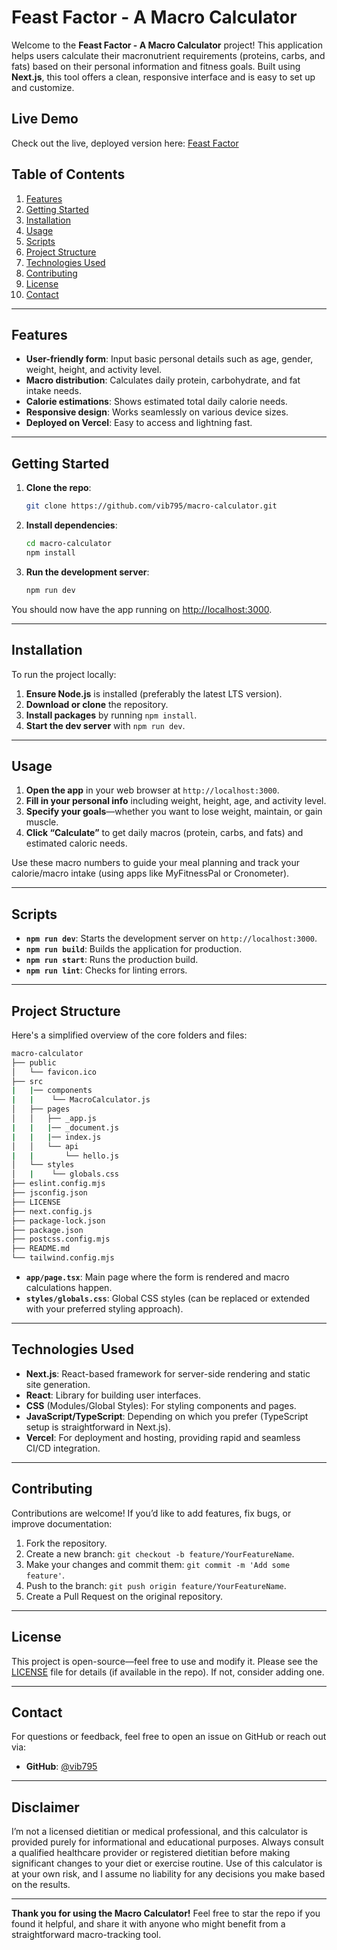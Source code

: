 # Feast Factor - A Macro Calculator

Welcome to the **Feast Factor - A Macro Calculator** project! This application helps users calculate their macronutrient requirements (proteins, carbs, and fats) based on their personal information and fitness goals. Built using **Next.js**, this tool offers a clean, responsive interface and is easy to set up and customize.

## Live Demo

Check out the live, deployed version here:
[Feast Factor](https://www.feastfactor.xyz/)

## Table of Contents
1. [Features](#features)
2. [Getting Started](#getting-started)
3. [Installation](#installation)
4. [Usage](#usage)
5. [Scripts](#scripts)
6. [Project Structure](#project-structure)
7. [Technologies Used](#technologies-used)
8. [Contributing](#contributing)
9. [License](#license)
10. [Contact](#contact)

---

## Features

- **User-friendly form**: Input basic personal details such as age, gender, weight, height, and activity level.
- **Macro distribution**: Calculates daily protein, carbohydrate, and fat intake needs.
- **Calorie estimations**: Shows estimated total daily calorie needs.
- **Responsive design**: Works seamlessly on various device sizes.
- **Deployed on Vercel**: Easy to access and lightning fast.

---

## Getting Started

1. **Clone the repo**:  
   ```bash
   git clone https://github.com/vib795/macro-calculator.git
   ```
2. **Install dependencies**:  
   ```bash
   cd macro-calculator
   npm install
   ```
3. **Run the development server**:
   ```bash
   npm run dev
   ```

You should now have the app running on [http://localhost:3000](http://localhost:3000).

---

## Installation

To run the project locally:

1. **Ensure Node.js** is installed (preferably the latest LTS version).
2. **Download or clone** the repository.
3. **Install packages** by running `npm install`.
4. **Start the dev server** with `npm run dev`.

---

## Usage

1. **Open the app** in your web browser at `http://localhost:3000`.
2. **Fill in your personal info** including weight, height, age, and activity level.
3. **Specify your goals**—whether you want to lose weight, maintain, or gain muscle.
4. **Click “Calculate”** to get daily macros (protein, carbs, and fats) and estimated caloric needs.

Use these macro numbers to guide your meal planning and track your calorie/macro intake (using apps like MyFitnessPal or Cronometer).

---

## Scripts

- **`npm run dev`**: Starts the development server on `http://localhost:3000`.
- **`npm run build`**: Builds the application for production.
- **`npm run start`**: Runs the production build.
- **`npm run lint`**: Checks for linting errors.

---

## Project Structure

Here's a simplified overview of the core folders and files:

```bash
macro-calculator
├── public
│   └── favicon.ico
├── src
|   |── components
|   |    └── MacroCalculator.js
│   ├── pages
│   │   ├── _app.js
|   |   |── _document.js
|   |   |── index.js   
│   │   └── api        
|   |       └── hello.js
│   └── styles
│   |    └── globals.css
├── eslint.config.mjs
├── jsconfig.json
├── LICENSE
├── next.config.js
├── package-lock.json
├── package.json
├── postcss.config.mjs
├── README.md
└── tailwind.config.mjs
```

- **`app/page.tsx`**: Main page where the form is rendered and macro calculations happen.
- **`styles/globals.css`**: Global CSS styles (can be replaced or extended with your preferred styling approach).

---

## Technologies Used

- **Next.js**: React-based framework for server-side rendering and static site generation.
- **React**: Library for building user interfaces.
- **CSS** (Modules/Global Styles): For styling components and pages.
- **JavaScript/TypeScript**: Depending on which you prefer (TypeScript setup is straightforward in Next.js).
- **Vercel**: For deployment and hosting, providing rapid and seamless CI/CD integration.

---

## Contributing

Contributions are welcome! If you’d like to add features, fix bugs, or improve documentation:

1. Fork the repository.
2. Create a new branch: `git checkout -b feature/YourFeatureName`.
3. Make your changes and commit them: `git commit -m 'Add some feature'`.
4. Push to the branch: `git push origin feature/YourFeatureName`.
5. Create a Pull Request on the original repository.

---

## License

This project is open-source—feel free to use and modify it. Please see the [LICENSE](LICENSE) file for details (if available in the repo). If not, consider adding one.

---

## Contact

For questions or feedback, feel free to open an issue on GitHub or reach out via:

- **GitHub**: [@vib795](https://github.com/vib795)

---

## Disclaimer
I’m not a licensed dietitian or medical professional, and this calculator is provided purely for informational and educational purposes. Always consult a qualified healthcare provider or registered dietitian before making significant changes to your diet or exercise routine. Use of this calculator is at your own risk, and I assume no liability for any decisions you make based on the results.

---


**Thank you for using the Macro Calculator!** Feel free to star the repo if you found it helpful, and share it with anyone who might benefit from a straightforward macro-tracking tool.
